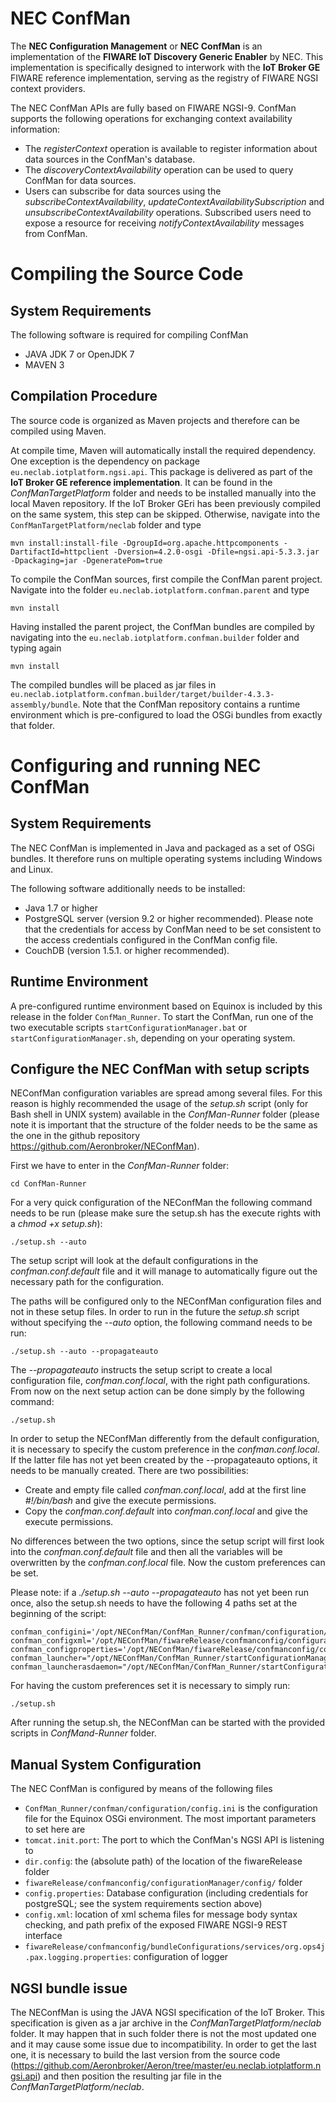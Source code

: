 NEC ConfMan
==

The **NEC Configuration Management** or **NEC ConfMan** is an implementation of the **FIWARE IoT Discovery Generic Enabler** by NEC. This implementation is specifically designed to interwork with the **IoT Broker GE** FIWARE reference implementation, serving as the registry of FIWARE NGSI context providers.

The NEC ConfMan APIs are fully based on FIWARE NGSI-9. ConfMan supports the following operations for exchanging context availability information:
* The *registerContext* operation is available to register information about data sources in the ConfMan's database.
* The *discoveryContextAvailability* operation can be used to query ConfMan for data sources.
* Users can subscribe for data sources using the *subscribeContextAvailability*, *updateContextAvailabilitySubscription* and *unsubscribeContextAvailability* operations. Subscribed users need to expose a resource for receiving *notifyContextAvailability* messages from ConfMan.

Compiling the Source Code
==

System Requirements
--
The following software is required for compiling ConfMan
* JAVA JDK 7 or OpenJDK 7
* MAVEN 3

Compilation Procedure
--
The source code is organized as Maven projects and therefore can be compiled using Maven. 

At compile time, Maven will automatically install the required dependency. One exception is the dependency on package `eu.neclab.iotplatform.ngsi.api`. This package is delivered as part of the **IoT Broker GE reference implementation**. It can be found in the *ConfManTargetPlatform* folder and needs to be installed manually into the local Maven repository. If the IoT Broker GEri has been previously compiled on the same system, this step can be skipped. Otherwise, navigate into the `ConfManTargetPlatform/neclab` folder and type

```
mvn install:install-file -DgroupId=org.apache.httpcomponents -DartifactId=httpclient -Dversion=4.2.0-osgi -Dfile=ngsi.api-5.3.3.jar -Dpackaging=jar -DgeneratePom=true
```

To compile the ConfMan sources, first compile the ConfMan parent project. Navigate into the folder `eu.neclab.iotplatform.confman.parent` and type

```
mvn install
```

Having installed the parent project, the ConfMan bundles are compiled by navigating into the `eu.neclab.iotplatform.confman.builder` folder and typing again

```
mvn install
```

The compiled bundles will be placed as jar files in `eu.neclab.iotplatform.confman.builder/target/builder-4.3.3-assembly/bundle`. Note that the ConfMan repository contains a runtime environment which is pre-configured to load the OSGi bundles from exactly that folder.


Configuring and running NEC ConfMan
==


System Requirements
--
The NEC ConfMan is implemented in Java and packaged as a set of OSGi bundles. It therefore runs on multiple operating systems including Windows and Linux.

The following software additionally needs to be installed:
* Java 1.7 or higher
* PostgreSQL server (version 9.2 or higher recommended). Please note that the credentials for access by ConfMan need to be set consistent to the access credentials configured in the ConfMan config file.
* CouchDB (version 1.5.1. or higher recommended).

Runtime Environment
--
A pre-configured runtime environment based on Equinox is included by this release in the folder `ConfMan_Runner`. To start the ConfMan, run one of the two executable scripts `startConfigurationManager.bat` or `startConfigurationManager.sh`, depending on your operating system.


Configure the NEC ConfMan with setup scripts
---
NEConfMan configuration variables are spread among several files. For this reason is highly recommended the usage of the *setup.sh* script (only for Bash shell in UNIX system) available in the *ConfMan-Runner* folder (please note it is important that the structure of the folder needs to be the same as the one in the github repository https://github.com/Aeronbroker/NEConfMan).

First we have to enter in the *ConfMan-Runner* folder:
```
cd ConfMan-Runner
```

For a very quick configuration of the NEConfMan the following command needs to be run (please make sure the setup.sh has the execute rights with a *chmod +x setup.sh*):
```
./setup.sh --auto
```

The setup script will look at the default configurations in the *confman.conf.default* file and it will manage to automatically figure out the necessary path for the configuration.

The paths will be configured only to the NEConfMan configuration files and not in these setup files. In order to run in the future the *setup.sh* script without specifying the *--auto* option, the following command needs to be run:
```
./setup.sh --auto --propagateauto
```

The *--propagateauto* instructs the setup script to create a local configuration file, *confman.conf.local*, with the right path configurations. From now on the next setup action can be done simply by the following command:
```
./setup.sh
```

In order to setup the NEConfMan differently from the default configuration, it is necessary to specify the custom preference in the *confman.conf.local*. If the latter file has not yet been created by the --propagateauto options, it needs to be manually created. There are two possibilities:
* Create and empty file called *confman.conf.local*, add at the first line *#!/bin/bash* and give the execute permissions.
* Copy the *confman.conf.default* into *confman.conf.local* and give the execute permissions.

No differences between the two options, since the setup script will first look into the *confman.conf.default* file and then all the variables will be overwritten by the *confman.conf.local* file.
Now the custom preferences can be set.

Please note: if a *./setup.sh --auto --propagateauto* has not yet been run once, also the setup.sh needs to have the following 4 paths set at the beginning of the script:
```
confman_configini='/opt/NEConfMan/ConfMan_Runner/confman/configuration/config.ini'
confman_configxml='/opt/NEConfMan/fiwareRelease/confmanconfig/configurationManager/config/config.xml'
confman_configproperties='/opt/NEConfMan/fiwareRelease/confmanconfig/configurationManager/config/config.properties'
confman_launcher="/opt/NEConfMan/ConfMan_Runner/startConfigurationManager.sh"
confman_launcherasdaemon="/opt/NEConfMan/ConfMan_Runner/startConfigurationManager_as_daemon.sh"

```

For having the custom preferences set it is necessary to simply run:
```
./setup.sh
```

After running the setup.sh, the NEConfMan can be started with the provided scripts in *ConfMand-Runner* folder.

Manual System Configuration
---
The NEC ConfMan is configured by means of the following files
* `ConfMan_Runner/confman/configuration/config.ini` is the configuration file for the Equinox OSGi environment. The most important parameters to set here are
 * `tomcat.init.port`: The port to which the ConfMan's NGSI API is listening to
 * `dir.config`: the (absolute path) of the location of the fiwareRelease folder
* `fiwareRelease/confmanconfig/configurationManager/config/` folder
 * `config.properties`: Database configuration (including credentials for postgreSQL; see the system requirements section above)
 * `config.xml`: location of xml schema files for message body syntax checking, and path prefix of the exposed FIWARE NGSI-9 REST interface
*  `fiwareRelease/confmanconfig/bundleConfigurations/services/org.ops4j.pax.logging.properties`: configuration of logger

NGSI bundle issue
---
The NEConfMan is using the JAVA NGSI specification of the IoT Broker. This specification is given as a jar archive in the *ConfManTargetPlatform/neclab* folder. 
It may happen that in such folder there is not the most updated one and it may cause some issue due to incompatibility. In order to get the last one, it is necessary to build the last version from the source code (https://github.com/Aeronbroker/Aeron/tree/master/eu.neclab.iotplatform.ngsi.api) and then position the resulting jar file in the *ConfManTargetPlatform/neclab*.
